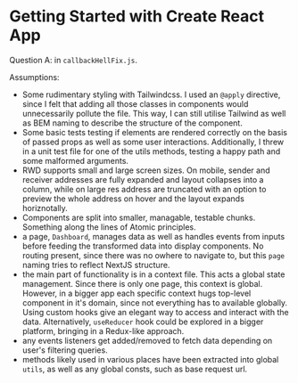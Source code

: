 # Getting Started with Create React App

Question A: in `callbackHellFix.js`.

Assumptions:

- Some rudimentary styling with Tailwindcss. I used an `@apply` directive, since I felt that adding all those classes in components would unnecessarily pollute the file. This way, I can still utilise Tailwind as well as BEM naming to describe the structure of the component.
- Some basic tests testing if elements are rendered correctly on the basis of passed props as well as some user interactions. Additionally, I threw in a unit test file for one of the utils methods, testing a happy path and some malformed arguments.
- RWD supports small and large screen sizes. On mobile, sender and receiver addresses are fully expanded and layout collapses into a column, while on large res address are truncated with an option to preview the whole address on hover and the layout expands horiznotally.
- Components are split into smaller, managable, testable chunks. Something along the lines of Atomic principles.
- a page, `Dashboard`, manages data as well as handles events from inputs before feeding the transformed data into display components. No routing present, since there was no owhere to navigate to, but this `page` naming tries to reflect NextJS structure.
- the main part of functionality is in a context file. This acts a global state management. Since there is only one page, this context is global. However, in a bigger app each specific context hugs top-level component in it's domain, since not everything has to available globally. Using custom hooks give an elegant way to access and interact with the data. Alternatively, `useReducer` hook could be explored in a bigger platform, bringing in a Redux-like approach.
- any events listeners get added/removed to fetch data depending on user's filtering queries.
- methods likely used in various places have been extracted into global `utils`, as well as any global consts, such as base request url.

